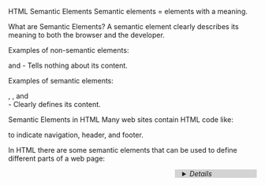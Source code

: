 HTML Semantic Elements
Semantic elements = elements with a meaning.

What are Semantic Elements?
A semantic element clearly describes its meaning to both the browser and the developer.

Examples of non-semantic elements: <div> and <span> - Tells nothing about its content.

Examples of semantic elements: <form>, <table>, and <article> - Clearly defines its content.

Semantic Elements in HTML
Many web sites contain HTML code like: <div id="nav"> <div class="header"> <div id="footer"> to indicate navigation, header, and footer.

In HTML there are some semantic elements that can be used to define different parts of a web page:  

<article>
<aside>
<details>
<figcaption>
<figure>
<footer>
<header>
<main>
<mark>
<nav>
<section>
<summary>
<time>
HTML Semantic Elements.


HTML <section> Element
The <section> element defines a section in a document.

According to W3C's HTML documentation: "A section is a thematic grouping of content, typically with a heading."

Examples of where a <section> element can be used:

Chapters
Introduction
News items
Contact information
A web page could normally be split into sections for introduction, content, and contact information.

Example
Two sections in a document:

<section>
<h1>WWF</h1>
<p>The World Wide Fund for Nature (WWF) is an international organization working on issues regarding the conservation, research and restoration of the environment, formerly named the World Wildlife Fund. WWF was founded in 1961.</p>
</section>

<section>
<h1>WWF's Panda symbol</h1>
<p>The Panda has become the symbol of WWF. The well-known panda logo of WWF originated from a panda named Chi Chi that was transferred from the Beijing Zoo to the London Zoo in the same year of the establishment of WWF.</p>
</section>
ADVERTISEMENT

HTML <article> Element
The <article> element specifies independent, self-contained content.

An article should make sense on its own, and it should be possible to distribute it independently from the rest of the web site.

Examples of where the <article> element can be used:

Forum posts
Blog posts
User comments
Product cards
Newspaper articles
Example
Three articles with independent, self-contained content:

<article>
<h2>Google Chrome</h2>
<p>Google Chrome is a web browser developed by Google, released in 2008. Chrome is the world's most popular web browser today!</p>
</article>

<article>
<h2>Mozilla Firefox</h2>
<p>Mozilla Firefox is an open-source web browser developed by Mozilla. Firefox has been the second most popular web browser since January, 2018.</p>
</article>

<article>
<h2>Microsoft Edge</h2>
<p>Microsoft Edge is a web browser developed by Microsoft, released in 2015. Microsoft Edge replaced Internet Explorer.</p>
</article>
Example 2
Use CSS to style the <article> element:

<html>
<head>
<style>
.all-browsers {
  margin: 0;
  padding: 5px;
  background-color: lightgray;
}

.all-browsers > h1, .browser {
  margin: 10px;
  padding: 5px;
}

.browser {
  background: white;
}

.browser > h2, p {
  margin: 4px;
  font-size: 90%;
}
</style>
</head>
<body>

<article class="all-browsers">
  <h1>Most Popular Browsers</h1>
  <article class="browser">
    <h2>Google Chrome</h2>
    <p>Google Chrome is a web browser developed by Google, released in 2008. Chrome is the world's most popular web browser today!</p>
  </article>
  <article class="browser">
    <h2>Mozilla Firefox</h2>
    <p>Mozilla Firefox is an open-source web browser developed by Mozilla. Firefox has been the second most popular web browser since January, 2018.</p>
  </article>
  <article class="browser">
    <h2>Microsoft Edge</h2>
    <p>Microsoft Edge is a web browser developed by Microsoft, released in 2015. Microsoft Edge replaced Internet Explorer.</p>
  </article>
</article>

</body>
</html>


Nesting <article> in <section> or Vice Versa?
The <article> element specifies independent, self-contained content.

The <section> element defines section in a document.

Can we use the definitions to decide how to nest those elements? No, we cannot!

So, you will find HTML pages with <section> elements containing <article> elements, and <article> elements containing <section> elements.

HTML <header> Element
The <header> element represents a container for introductory content or a set of navigational links.

A <header> element typically contains:

one or more heading elements (<h1> - <h6>)
logo or icon
authorship information
Note: You can have several <header> elements in one HTML document. However, <header> cannot be placed within a <footer>, <address> or another <header> element.

Example
A header for an <article>: 

<article>
  <header>
    <h1>What Does WWF Do?</h1>
    <p>WWF's mission:</p>
  </header>
  <p>WWF's mission is to stop the degradation of our planet's natural environment,
  and build a future in which humans live in harmony with nature.</p>
</article>


HTML <footer> Element
The <footer> element defines a footer for a document or section.

A <footer> element typically contains:

authorship information
copyright information
contact information
sitemap
back to top links
related documents
You can have several <footer> elements in one document.

Example
A footer section in a document:

<footer>
  <p>Author: Hege Refsnes</p>
  <p><a href="mailto:hege@example.com">hege@example.com</a></p>
</footer>


HTML <nav> Element
The <nav> element defines a set of navigation links.

Notice that NOT all links of a document should be inside a <nav> element. The <nav> element is intended only for major blocks of navigation links.

Browsers, such as screen readers for disabled users, can use this element to determine whether to omit the initial rendering of this content.

Example
A set of navigation links:

<nav>
  <a href="/html/">HTML</a> |
  <a href="/css/">CSS</a> |
  <a href="/js/">JavaScript</a> |
  <a href="/jquery/">jQuery</a>
</nav>


HTML <aside> Element
The <aside> element defines some content aside from the content it is placed in (like a sidebar).

The <aside> content should be indirectly related to the surrounding content.

Example
Display some content aside from the content it is placed in:

<p>My family and I visited The Epcot center this summer. The weather was nice, and Epcot was amazing! I had a great summer together with my family!</p>

<aside>
<h4>Epcot Center</h4>
<p>Epcot is a theme park at Walt Disney World Resort featuring exciting attractions, international pavilions, award-winning fireworks and seasonal special events.</p>
</aside>
Example 2
Use CSS to style the <aside> element:

<html>
<head>
<style>
aside {
  width: 30%;
  padding-left: 15px;
  margin-left: 15px;
  float: right;
  font-style: italic;
  background-color: lightgray;
}
</style>
</head>
<body>

<p>My family and I visited The Epcot center this summer. The weather was nice, and Epcot was amazing! I had a great summer together with my family!</p>

<aside>
<p>The Epcot center is a theme park at Walt Disney World Resort featuring exciting attractions, international pavilions, award-winning fireworks and seasonal special events.</p>
</aside>

<p>My family and I visited The Epcot center this summer. The weather was nice, and Epcot was amazing! I had a great summer together with my family!</p>
<p>My family and I visited The Epcot center this summer. The weather was nice, and Epcot was amazing! I had a great summer together with my family!</p>

</body>
</html>


HTML <figure> and <figcaption> Elements
The <figure> tag specifies self-contained content, like illustrations, diagrams, photos, code listings, etc.

The <figcaption> tag defines a caption for a <figure> element. The <figcaption> element can be placed as the first or as the last child of a <figure> element.

The <img> element defines the actual image/illustration. 

Example
<figure>
  <img src="pic_trulli.jpg" alt="Trulli">
  <figcaption>Fig1. - Trulli, Puglia, Italy.</figcaption>
</figure>


Why Semantic Elements?
According to the W3C: "A semantic Web allows data to be shared and reused across applications, enterprises, and communities."

Semantic Elements in HTML
Below is a list of some of the semantic elements in HTML.

Tag	Description
<article>	Defines independent, self-contained content
<aside>	Defines content aside from the page content
<details>	Defines additional details that the user can view or hide
<figcaption>	Defines a caption for a <figure> element
<figure>	Specifies self-contained content, like illustrations, diagrams, photos, code listings, etc.
<footer>	Defines a footer for a document or section
<header>	Specifies a header for a document or section
<main>	Specifies the main content of a document
<mark>	Defines marked/highlighted text
<nav>	Defines navigation links
<section>	Defines a section in a document
<summary>	Defines a visible heading for a <details> element
<time>	Defines a date/time
